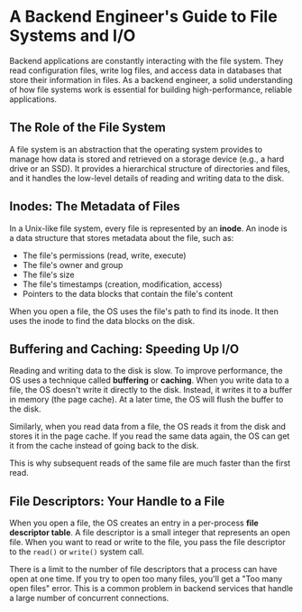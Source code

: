 # A Backend Engineer's Guide to File Systems and I/O

Backend applications are constantly interacting with the file system. They read configuration files, write log files, and access data in databases that store their information in files. As a backend engineer, a solid understanding of how file systems work is essential for building high-performance, reliable applications.

## The Role of the File System

A file system is an abstraction that the operating system provides to manage how data is stored and retrieved on a storage device (e.g., a hard drive or an SSD). It provides a hierarchical structure of directories and files, and it handles the low-level details of reading and writing data to the disk.

## Inodes: The Metadata of Files

In a Unix-like file system, every file is represented by an **inode**. An inode is a data structure that stores metadata about the file, such as:

*   The file's permissions (read, write, execute)
*   The file's owner and group
*   The file's size
*   The file's timestamps (creation, modification, access)
*   Pointers to the data blocks that contain the file's content

When you open a file, the OS uses the file's path to find its inode. It then uses the inode to find the data blocks on the disk.

## Buffering and Caching: Speeding Up I/O

Reading and writing data to the disk is slow. To improve performance, the OS uses a technique called **buffering** or **caching**. When you write data to a file, the OS doesn't write it directly to the disk. Instead, it writes it to a buffer in memory (the page cache). At a later time, the OS will flush the buffer to the disk.

Similarly, when you read data from a file, the OS reads it from the disk and stores it in the page cache. If you read the same data again, the OS can get it from the cache instead of going back to the disk.

This is why subsequent reads of the same file are much faster than the first read.

## File Descriptors: Your Handle to a File

When you open a file, the OS creates an entry in a per-process **file descriptor table**. A file descriptor is a small integer that represents an open file. When you want to read or write to the file, you pass the file descriptor to the `read()` or `write()` system call.

There is a limit to the number of file descriptors that a process can have open at one time. If you try to open too many files, you'll get a "Too many open files" error. This is a common problem in backend services that handle a large number of concurrent connections.
